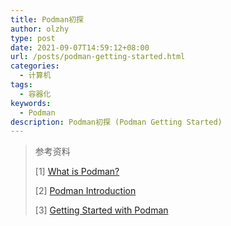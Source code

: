 ```yaml
---
title: Podman初探
author: olzhy
type: post
date: 2021-09-07T14:59:12+08:00
url: /posts/podman-getting-started.html
categories:
  - 计算机
tags:
  - 容器化
keywords:
  - Podman
description: Podman初探 (Podman Getting Started)
---
```





> 参考资料
>
> [1] [What is Podman?](https://docs.podman.io/en/latest/index.html)
>
> [2] [Podman Introduction](https://docs.podman.io/en/latest/Introduction.html)
>
> [3] [Getting Started with Podman](https://podman.io/getting-started/)